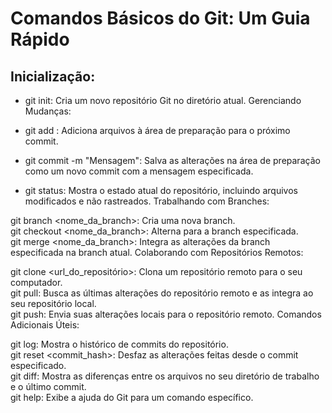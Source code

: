 # Comandos Básicos do Git: Um Guia Rápido

## Inicialização:

* git init: Cria um novo repositório Git no diretório atual.
Gerenciando Mudanças:

* git add <arquivo>: Adiciona arquivos à área de preparação para o próximo commit.<br>
* git commit -m "Mensagem": Salva as alterações na área de preparação como um novo commit com a mensagem especificada.<br>
* git status: Mostra o estado atual do repositório, incluindo arquivos modificados e não rastreados.
Trabalhando com Branches:

git branch <nome_da_branch>: Cria uma nova branch.<br>
git checkout <nome_da_branch>: Alterna para a branch especificada.<br>
git merge <nome_da_branch>: Integra as alterações da branch <br>especificada na branch atual.
Colaborando com Repositórios Remotos:

git clone <url_do_repositório>: Clona um repositório remoto para o seu computador.<br>
git pull: Busca as últimas alterações do repositório remoto e as integra ao seu repositório local.<br>
git push: Envia suas alterações locais para o repositório remoto.
Comandos Adicionais Úteis:<br>

git log: Mostra o histórico de commits do repositório.<br>
git reset <commit_hash>: Desfaz as alterações feitas desde o commit especificado.<br>
git diff: Mostra as diferenças entre os arquivos no seu diretório de trabalho e o último commit.<br>
git help: Exibe a ajuda do Git para um comando específico.<br>
